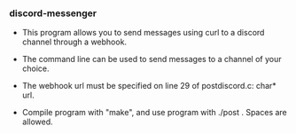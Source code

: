 ### discord-messenger

- This program allows you to send messages using curl to a discord channel through a webhook.

- The command line can be used to send messages to a channel of your choice.

- The webhook url must be specified on line 29 of postdiscord.c: char* url.

- Compile program with "make", and use program with ./post <message>. Spaces are allowed.
